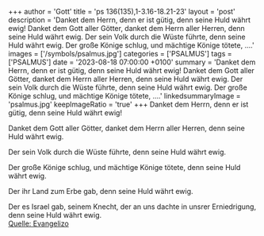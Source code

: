 +++
author = 'Gott'
title = 'ps 136(135),1-3.16-18.21-23'
layout = 'post'
description = 'Danket dem Herrn, denn er ist gütig, denn seine Huld währt ewig!  Danket dem Gott aller Götter, danket dem Herrn aller Herren, denn seine Huld währt ewig.  Der sein Volk durch die Wüste führte, denn seine Huld währt ewig.  Der große Könige schlug, und mächtige Könige tötete, ....'
images = ['/symbols/psalmus.jpg']
categories = ['PSALMUS']
tags = ['PSALMUS']
date = '2023-08-18 07:00:00 +0100'
summary = 'Danket dem Herrn, denn er ist gütig, denn seine Huld währt ewig!  Danket dem Gott aller Götter, danket dem Herrn aller Herren, denn seine Huld währt ewig.  Der sein Volk durch die Wüste führte, denn seine Huld währt ewig.  Der große Könige schlug, und mächtige Könige tötete, ....'
linkedsummaryImage = 'psalmus.jpg'
keepImageRatio = 'true'
+++
Danket dem Herrn, denn er ist gütig,
denn seine Huld währt ewig!

Danket dem Gott aller Götter,
danket dem Herrn aller Herren,
denn seine Huld währt ewig.

Der sein Volk durch die Wüste führte,
denn seine Huld währt ewig.

Der große Könige schlug,
und mächtige Könige tötete,
denn seine Huld währt ewig.<!--more-->

Der ihr Land zum Erbe gab,
denn seine Huld währt ewig.

Der es Israel gab, seinem Knecht,
der an uns dachte in unsrer Erniedrigung,
denn seine Huld währt ewig.<br> [Quelle: Evangelizo](https://evangeliumtagfuertag.org/DE/gospel)